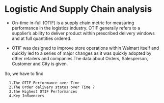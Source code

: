 # Logistic And Supply Chain analysis

* On-time in-full (OTIF) is a supply chain metric for measuring performance in the  logistics industry. OTIF generally refers to a supplier’s ability to deliver product  within prescribed delivery windows and at full quantities ordered.

* OTIF was designed to improve store operations within Walmart itself and quickly  led to a series of major changes as it was quickly adopted by other retailers and  companies.The data about Orders, Salesperson, Customer and City is given.

So, we have to ﬁnd

      1.The OTIF Performance over Time
      2.The Order delivery status over Time ?
      3.the Highest OTIF Performances
      4.Key Inﬂuencers
